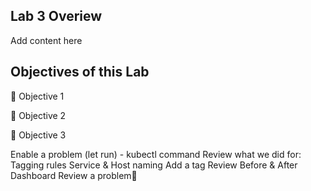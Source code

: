 ## Lab 3 Overiew

Add content here

## Objectives of this Lab

🔷 Objective 1

🔷 Objective 2

🔷 Objective 3


Enable a problem (let run)  - kubectl command
Review what we did for:
Tagging rules
Service & Host naming
Add a tag
Review Before & After Dashboard
Review a problem